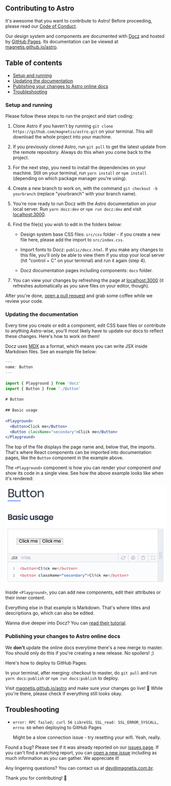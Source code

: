 ## Contributing to Astro

It's awesome that you want to contribute to Astro! Before proceeding, please read our [Code of Conduct](CODE_OF_CONDUCT.md).

Our design system and components are documented with [Docz](https://www.docz.site/) and hosted by [GitHub Pages](https://pages.github.com/). Its documentation can be viewed at [magnetis.github.io/astro](https://magnetis.github.io/astro/).

## Table of contents

- [Setup and running](#setup-and-running)
- [Updating the documentation](#updating-the-documentation)
- [Publishing your changes to Astro online docs](#publishing-your-changes-to-astro-online-docs)
- [Troubleshooting](#troubleshooting)

### Setup and running

Please follow these steps to run the project and start coding:

1. Clone Astro if you haven't by running `git clone https://github.com/magnetis/astro.git` on your terminal. This will download the whole project into your machine.

2. If you previously cloned Astro, run `git pull` to get the latest update from the remote repository. Always do this when you come back to the project.

3. For the next step, you need to install the dependencies on your machine. Still on your terminal, run `yarn install` or `npm install` (depending on which package manager you're using).

4. Create a new branch to work on, with the command `git checkout -b yourbranch` (replace "yourbranch" with your branch name).

5. You're now ready to run Docz with the Astro documentation on your local server. Run `yarn docz:dev` or `npm run docz:dev` and visit [localhost:3000](http://localhost:3000/).

6. Find the file(s) you wish to edit in the folders below:

    - Design system base CSS files: `src/css` folder - if you create a new file here, please add the import to `src/index.css`.

    - Import fonts to Docz: `public/docz.html`. If you make any changes to this file, you'll only be able to view them if you stop your local server (hit "control + C" on your terminal) and run it again (step 4).

    - Docz documentation pages including components: `docs` folder.

7. You can view your changes by refreshing the page at [localhost:3000](http://localhost:3000/) (it refreshes automatically as you save files on your editor, though).

After you're done, [open a pull request](https://help.github.com/articles/creating-a-pull-request/) and grab some coffee while we review your code.

### Updating the documentation

Every time you create or edit a component, edit CSS base files or contribute to anything Astro-wise, you'll most likely have to update our docs to reflect these changes. Here's how to work on them!

Docz uses [MDX](https://github.com/mdx-js/specification) as a format, which means you can write JSX inside Markdown files. See an example file below:

```jsx
---
name: Button
---

import { Playground } from 'docz'
import { Button } from './Button'

# Button

## Basic usage

<Playground>
  <Button>Click me</Button>
  <Button className="secondary">Click me</Button>
</Playground>
```

The top of the file displays the page name and, below that, the imports. That's where React components can be imported into documentation pages, like the `Button` component in the example above.

The `<Playground>` component is how you can render your component *and* show its code in a single view. See how the above example looks like when it's rendered:

<img src="example.png" alt="Rendered example of a Docz page" width="600">

Inside `<Playground>`, you can add new components, edit their attributes or their inner content.

Everything else in that example is Markdown. That's where titles and descriptions go, which can also be edited.

Wanna dive deeper into Docz? You can [read their tutorial](https://www.docz.site/introduction/getting-started).

### Publishing your changes to Astro online docs

We **don't** update the online docs everytime there's a new merge to master. You should only do this if you're creating a new release. No spoilers! ;)

Here's how to deploy to GitHub Pages:

In your terminal, after merging: checkout to master, do `git pull` and run `yarn docs:publish` or `npm run docs:publish` to deploy.

Visit [magnetis.github.io/astro](https://magnetis.github.io/astro/) and make sure your changes go live! 🎉 While you're there, please check if everything still looks okay.

## Troubleshooting

- `error: RPC failed; curl 56 LibreSSL SSL_read: SSL_ERROR_SYSCALL, errno 60` when deploying to GitHub Pages

  Might be a slow connection issue - try resetting your wifi. Yeah, really.

Found a bug? Please see if it was already reported on our [issues page](https://github.com/magnetis/astro/issues). If you can't find a matching report, you can [open a new issue](https://github.com/magnetis/astro/issues/new) including as much information as you can gather. We appreciate it!

Any lingering questions? You can contact us at [dev@magnetis.com.br](mailto:dev@magnetis.com.br).

Thank you for contributing! 🎉
